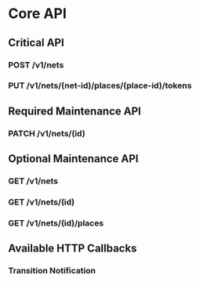 # Core API

## Critical API

### POST /v1/nets
<!-- submit -->

### PUT /v1/nets/(net-id)/places/(place-id)/tokens
<!-- should be idempotent -->
<!-- put token into net -->


## Required Maintenance API

### PATCH /v1/nets/(id)
<!-- disable/enable net -->


## Optional Maintenance API

### GET /v1/nets
<!-- list known nets (ephemeral) -->

### GET /v1/nets/(id)
<!-- topology -->

### GET /v1/nets/(id)/places
<!-- marking -->


## Available HTTP Callbacks

### Transition Notification
